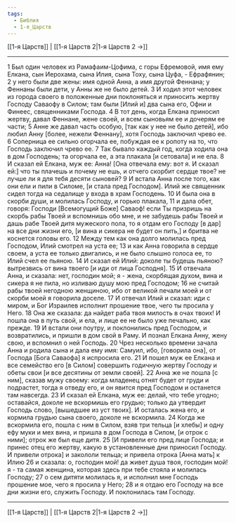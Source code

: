 ```yaml
---
tags:
  - Библия
  - 1-я_Царств
---
```

[[1-я Царств]] | [[1-я Царств 2|1-я Царств 2 →]]

---
1 Был один человек из Рамафаим-Цофима, с горы Ефремовой, имя ему Елкана, сын Иерохама, сына Илия, сына Тоху, сына Цуфа, - Ефрафянин;
2 у него были две жены: имя одной Анна, а имя другой Феннана; у Феннаны были дети, у Анны же не было детей.
3 И ходил этот человек из города своего в положенные дни поклоняться и приносить жертву Господу Саваофу в Силом; там были [Илий и] два сына его, Офни и Финеес, священниками Господа.
4 В тот день, когда Елкана приносил жертву, давал Феннане, жене своей, и всем сыновьям ее и дочерям ее части;
5 Анне же давал часть особую, [так как у нее не было детей], ибо любил Анну [более, нежели Феннану], хотя Господь заключил чрево ее.
6 Соперница ее сильно огорчала ее, побуждая ее к ропоту на то, что Господь заключил чрево ее.
7 Так бывало каждый год, когда ходила она в дом Господень; та огорчала ее, а эта плакала [и сетовала] и не ела.
8 И сказал ей Елкана, муж ее: Анна! [Она отвечала ему: вот я. И сказал ей:] что ты плачешь и почему не ешь, и отчего скорбит сердце твое? не лучше ли я для тебя десяти сыновей?
9 И встала Анна после того, как они ели и пили в Силоме, [и стала пред Господом]. Илий же священник сидел тогда на седалище у входа в храм Господень.
10 И была она в скорби души, и молилась Господу, и горько плакала,
11 и дала обет, говоря: Господи [Всемогущий Боже] Саваоф! если Ты призришь на скорбь рабы Твоей и вспомнишь обо мне, и не забудешь рабы Твоей и дашь рабе Твоей дитя мужеского пола, то я отдам его Господу [в дар] на все дни жизни его, [и вина и сикера не будет он пить,] и бритва не коснется головы его.
12 Между тем как она долго молилась пред Господом, Илий смотрел на уста ее;
13 и как Анна говорила в сердце своем, а уста ее только двигались, и не было слышно голоса ее, то Илий счел ее пьяною.
14 И сказал ей Илий: доколе ты будешь пьяною? вытрезвись от вина твоего [и иди от лица Господня].
15 И отвечала Анна, и сказала: нет, господин мой; я - жена, скорбящая духом, вина и сикера я не пила, но изливаю душу мою пред Господом;
16 не считай рабы твоей негодною женщиною, ибо от великой печали моей и от скорби моей я говорила доселе.
17 И отвечал Илий и сказал: иди с миром, и Бог Израилев исполнит прошение твое, чего ты просила у Него.
18 Она же сказала: да найдет раба твоя милость в очах твоих! И пошла она в путь свой, и ела, и лице ее не было уже печально, как прежде.
19 И встали они поутру, и поклонились пред Господом, и возвратились, и пришли в дом свой в Раму. И познал Елкана Анну, жену свою, и вспомнил о ней Господь.
20 Чрез несколько времени зачала Анна и родила сына и дала ему имя: Самуил, ибо, [говорила она], от Господа [Бога Саваофа] я испросила его.
21 И пошел муж ее Елкана и все семейство его [в Силом] совершить годичную жертву Господу и обеты свои [и все десятины от земли своей].
22 Анна же не пошла [с ним], сказав мужу своему: когда младенец отнят будет от груди и подрастет, тогда я отведу его, и он явится пред Господом и останется там навсегда.
23 И сказал ей Елкана, муж ее: делай, что тебе угодно; оставайся, доколе не вскормишь его грудью; только да утвердит Господь слово, [вышедшее из уст твоих]. И осталась жена его, и кормила грудью сына своего, доколе не вскормила.
24 Когда же вскормила его, пошла с ним в Силом, взяв три тельца [и хлебы] и одну ефу муки и мех вина, и пришла в дом Господа в Силом, [и отрок с ними]; отрок же был еще дитя.
25 [И привели его пред лице Господа; и принес отец его жертву, какую в установленные дни приносил Господу. И привели отрока] и закололи тельца; и привела отрока [Анна мать] к Илию
26 и сказала: о, господин мой! да живет душа твоя, господин мой! я - та самая женщина, которая здесь при тебе стояла и молилась Господу;
27 о сем дитяти молилась я, и исполнил мне Господь прошение мое, чего я просила у Него;
28 и я отдаю его Господу на все дни жизни его, служить Господу. И поклонилась там Господу.

---
[[1-я Царств]] | [[1-я Царств 2|1-я Царств 2 →]]